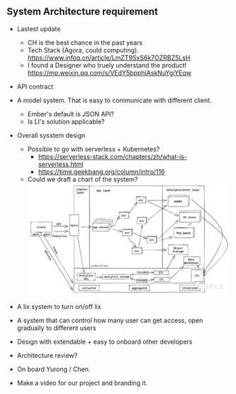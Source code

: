 ## System Architecture requirement

- Lastest update
  - CH is the best chance in the past years
  - Tech Stack (Agora, could computing). https://www.infoq.cn/article/LmZT9SxS6k7OZRBZ5LsH
  - I found a Designer who truely understand the product! https://mp.weixin.qq.com/s/VEdY5bpphIAskNuYgiYEqw

- API contract

- A model system. That is easy to communicate with different client.
  - Ember's default is JSON API?
  - Is LI's solution applicable?

- Overall sysstem design
  - Possible to go with serverless + Kubernetes?
    - https://serverless-stack.com/chapters/zh/what-is-serverless.html
    - https://time.geekbang.org/column/intro/116
  - Could we draft a chart of the system?
![system_design](images/2_system_design.PNG)


- A lix system to turn on/off lix

- A system that can control how many user can get access, open gradually to different users

- Design with extendable + easy to onboard other developers

- Architecture review?

- On board Yurong / Chen.

- Make a video for our project and branding it.